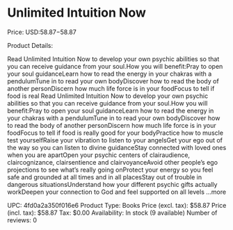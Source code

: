 # Unlimited Intuition Now

Price: USD:$58.87-$58.87

Product Details:

Read Unlimited Intuition Now to develop your own psychic abilities so that you can receive guidance from your soul.How you will benefit:Pray to open your soul guidanceLearn how to read the energy in your chakras with a pendulumTune in to read your own bodyDiscover how to read the body of another personDiscern how much life force is in your foodFocus to tell if food is real Read Unlimited Intuition Now to develop your own psychic abilities so that you can receive guidance from your soul.How you will benefit:Pray to open your soul guidanceLearn how to read the energy in your chakras with a pendulumTune in to read your own bodyDiscover how to read the body of another personDiscern how much life force is in your foodFocus to tell if food is really good for your bodyPractice how to muscle test yourselfRaise your vibration to listen to your angelsGet your ego out of the way so you can listen to divine guidanceStay connected with loved ones when you are apartOpen your psychic centers of clairaudience, claircognizance, clairsentience and clairvoyanceAvoid other people’s ego projections to see what’s really going onProtect your energy so you feel safe and grounded at all times and in all placesStay out of trouble in dangerous situationsUnderstand how your different psychic gifts actually workDeepen your connection to God and feel supported on all levels ...more

UPC: 4fd0a2a350f016e6
Product Type: Books
Price (excl. tax): $58.87
Price (incl. tax): $58.87
Tax: $0.00
Availability: In stock (9 available)
Number of reviews: 0